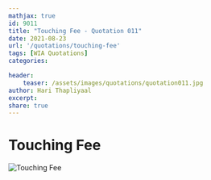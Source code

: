 ```yaml
---
mathjax: true
id: 9011
title: "Touching Fee - Quotation 011"
date: 2021-08-23
url: '/quotations/touching-fee'
tags: [WIA Quotations] 
categories: 

header:
    teaser: /assets/images/quotations/quotation011.jpg
author: Hari Thapliyaal 
excerpt:
share: true 
---
```


# Touching Fee

![Touching Fee](/assets/images/quotations/quotation011.jpg)
